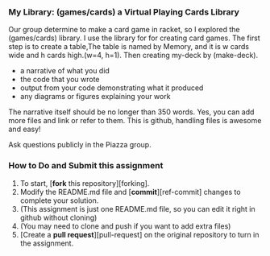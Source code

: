 

### My Library: (games/cards) a Virtual Playing Cards Library
Our group determine to make a card game in racket, so I explored the  (games/cards) library. I use the library for for creating card games. The first step is to create a table,The table is named by Memory, and it is w cards wide and h cards high.(w=4, h=1). Then creating my-deck by (make-deck). 

* a narrative of what you did
* the code that you wrote
* output from your code demonstrating what it produced
* any diagrams or figures explaining your work 
 
The narrative itself should be no longer than 350 words. Yes, you can add more files and link or refer to them. This is github, handling files is awesome and easy!

Ask questions publicly in the Piazza group.

### How to Do and Submit this assignment

1. To start, [**fork** this repository][forking].
1. Modify the README.md file and [**commit**][ref-commit] changes to complete your solution.
  2. (This assignment is just one README.md file, so you can edit it right in github without cloning)
  3. (You may need to clone and push if you want to add extra files)
1. [Create a **pull request**][pull-request] on the original repository to turn in the assignment.



